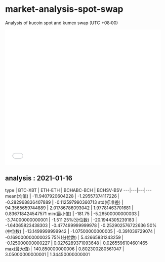 # market-analysis-spot-swap
Analysis of kucoin spot and kumex swap (UTC +08:00)

<iframe width="100%" height="440" src="./data.html" frameborder="no" border="0" scrolling="no"></iframe>

## analysis : 2021-01-16

type | BTC-XBT | ETH-ETH | BCHABC-BCH | BCHSV-BSV 
---|---|---|---
mean(均值) | -11.9407920604228 | -1.29557374117226 | -0.282968836407889 | -0.112597990360713
std(标准差) | 94.3565659744889 | 2.01786786093042 | 1.97781463701681 | 0.836718424547571
min(最小值) | -181.75 | -5.26500000000033 | -3.74000000000001 | -1.511
25%(分位数) | -20.1944305239183 | -1.64065823438303 | -0.477499999999978 | -0.252902576722636
50%(中位数) | -13.1499999999942 | -1.07500000000005 | -0.391039729074 | -0.169000000000025
75%(分位数) | 5.42665831243259 | -0.125000000000227 | 0.0276289371093648 | 0.0265596104601465
max(最大值) | 140.850000000006 | 0.802300280561047 | 3.05000000000001 | 1.34450000000001
